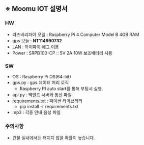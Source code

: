 ## ※ Moomu IOT 설명서

### HW

- 라즈베리파이 모델 : Raspberry Pi 4 Computer Model B 4GB RAM
- gps 모듈 : **NT114990732**
- LAN : 와이파이 에그 이용
- Power : SRPB100-CP :: 5V 2A 10W 보조배터리 사용

### SW

- OS : Raspberry Pi OS(64-bit)
- gps.py : gps 데이터 처리 로직
    - Raspberry PI auto start를 통해 부팅시 실행.
- api.py : 백엔드 서버와 통신 파일
- requirements.txt : 파이썬 라이브러리
    - pip install -r requirements.txt
- mp3 : 각종 안내 음성 파일

### 주의사항

- 건물 실내에서는 터지지 않을 확률이 높습니다.